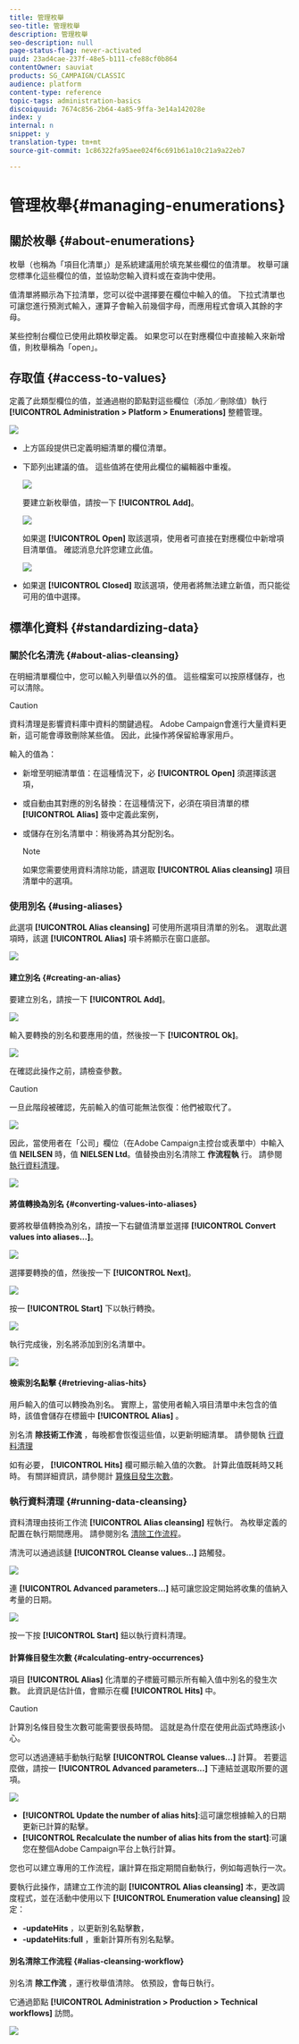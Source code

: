 ```yaml
---
title: 管理枚舉
seo-title: 管理枚舉
description: 管理枚舉
seo-description: null
page-status-flag: never-activated
uuid: 23ad4cae-237f-48e5-b111-cfe88cf0b864
contentOwner: sauviat
products: SG_CAMPAIGN/CLASSIC
audience: platform
content-type: reference
topic-tags: administration-basics
discoiquuid: 7674c856-2b64-4a85-9ffa-3e14a142028e
index: y
internal: n
snippet: y
translation-type: tm+mt
source-git-commit: 1c86322fa95aee024f6c691b61a10c21a9a22eb7

---
```



# 管理枚舉{#managing-enumerations}

## 關於枚舉 {#about-enumerations}

枚舉（也稱為「項目化清單」）是系統建議用於填充某些欄位的值清單。 枚舉可讓您標準化這些欄位的值，並協助您輸入資料或在查詢中使用。

值清單將顯示為下拉清單，您可以從中選擇要在欄位中輸入的值。 下拉式清單也可讓您進行預測式輸入，運算子會輸入前幾個字母，而應用程式會填入其餘的字母。

某些控制台欄位已使用此類枚舉定義。 如果您可以在對應欄位中直接輸入來新增值，則枚舉稱為「open」。

## 存取值 {#access-to-values}

定義了此類型欄位的值，並通過樹的節點對這些欄位（添加／刪除值）執行 **[!UICONTROL Administration > Platform > Enumerations]** 整體管理。

![](assets/s_ncs_user_itemized_list_node.png)

* 上方區段提供已定義明細清單的欄位清單。
* 下節列出建議的值。 這些值將在使用此欄位的編輯器中重複。

   ![](assets/s_ncs_user_itemized_list_values.png)

   要建立新枚舉值，請按一下 **[!UICONTROL Add]**。

   ![](assets/s_ncs_user_itemized_list.png)

   如果選 **[!UICONTROL Open]** 取該選項，使用者可直接在對應欄位中新增項目清單值。 確認消息允許您建立此值。

   ![](assets/s_ncs_user_itemized_list_new_value.png)

* 如果選 **[!UICONTROL Closed]** 取該選項，使用者將無法建立新值，而只能從可用的值中選擇。

## 標準化資料 {#standardizing-data}

### 關於化名清洗 {#about-alias-cleansing}

在明細清單欄位中，您可以輸入列舉值以外的值。 這些檔案可以按原樣儲存，也可以清除。

>[!CAUTION]
>
>資料清理是影響資料庫中資料的關鍵過程。 Adobe Campaign會進行大量資料更新，這可能會導致刪除某些值。 因此，此操作將保留給專家用戶。

輸入的值為：

* 新增至明細清單值：在這種情況下，必 **[!UICONTROL Open]** 須選擇該選項，
* 或自動由其對應的別名替換：在這種情況下，必須在項目清單的標 **[!UICONTROL Alias]** 簽中定義此案例，
* 或儲存在別名清單中：稍後將為其分配別名。

   >[!NOTE]
   >
   >如果您需要使用資料清除功能，請選取 **[!UICONTROL Alias cleansing]** 項目清單中的選項。

### 使用別名 {#using-aliases}

此選項 **[!UICONTROL Alias cleansing]** 可使用所選項目清單的別名。 選取此選項時，該選 **[!UICONTROL Alias]** 項卡將顯示在窗口底部。

![](assets/s_ncs_user_itemized_list_alias_option.png)

#### 建立別名 {#creating-an-alias}

要建立別名，請按一下 **[!UICONTROL Add]**。

![](assets/s_ncs_user_itemized_list_alias_create.png)

輸入要轉換的別名和要應用的值，然後按一下 **[!UICONTROL Ok]**。

![](assets/s_ncs_user_itemized_list_alias_create_2.png)

在確認此操作之前，請檢查參數。

>[!CAUTION]
>
>一旦此階段被確認，先前輸入的值可能無法恢復：他們被取代了。

![](assets/s_ncs_user_itemized_list_alias_create_3.png)

因此，當使用者在「公司」欄位（在Adobe Campaign主控台或表單中）中輸入值 **NEILSEN** 時，值 **NIELSEN Ltd**。值替換由別名清除工 **作流程執** 行。 請參閱 [執行資料清理](#running-data-cleansing)。

![](assets/s_ncs_user_itemized_list_alias_use.png)

#### 將值轉換為別名 {#converting-values-into-aliases}

要將枚舉值轉換為別名，請按一下右鍵值清單並選擇 **[!UICONTROL Convert values into aliases...]**。

![](assets/s_ncs_user_itemized_list_alias_detail.png)

選擇要轉換的值，然後按一下 **[!UICONTROL Next]**。

![](assets/s_ncs_user_itemized_list_alias_transform.png)

按一 **[!UICONTROL Start]** 下以執行轉換。

![](assets/s_ncs_user_itemized_list_alias_detail1.png)

執行完成後，別名將添加到別名清單中。

![](assets/s_ncs_user_itemized_list_alias_detail2.png)

#### 檢索別名點擊 {#retrieving-alias-hits}

用戶輸入的值可以轉換為別名。 實際上，當使用者輸入項目清單中未包含的值時，該值會儲存在標籤中 **[!UICONTROL Alias]** 。

別名清 **除技術工作流** ，每晚都會恢復這些值，以更新明細清單。 請參閱執 [行資料清理](#running-data-cleansing)

如有必要， **[!UICONTROL Hits]** 欄可顯示輸入值的次數。 計算此值既耗時又耗時。 有關詳細資訊，請參閱計 [算條目發生次數](#calculating-entry-occurrences)。

### 執行資料清理 {#running-data-cleansing}

資料清理由技術工作流 **[!UICONTROL Alias cleansing]** 程執行。 為枚舉定義的配置在執行期間應用。 請參閱別名 [清除工作流程](#alias-cleansing-workflow)。

清洗可以通過該鏈 **[!UICONTROL Cleanse values...]** 路觸發。

![](assets/s_ncs_user_itemized_list_alias_start_normalize.png)

連 **[!UICONTROL Advanced parameters...]** 結可讓您設定開始將收集的值納入考量的日期。

![](assets/s_ncs_user_itemized_list_alias_normalize.png)

按一下按 **[!UICONTROL Start]** 鈕以執行資料清理。

#### 計算條目發生次數 {#calculating-entry-occurrences}

項目 **[!UICONTROL Alias]** 化清單的子標籤可顯示所有輸入值中別名的發生次數。 此資訊是估計值，會顯示在欄 **[!UICONTROL Hits]** 中。

>[!CAUTION]
>
>計算別名條目發生次數可能需要很長時間。 這就是為什麼在使用此函式時應該小心。

您可以透過連結手動執行點擊 **[!UICONTROL Cleanse values...]** 計算。 若要這麼做，請按一 **[!UICONTROL Advanced parameters...]** 下連結並選取所要的選項。

![](assets/s_ncs_user_itemized_list_alias_hits.png)

* **[!UICONTROL Update the number of alias hits]**:這可讓您根據輸入的日期更新已計算的點擊。
* **[!UICONTROL Recalculate the number of alias hits from the start]**:可讓您在整個Adobe Campaign平台上執行計算。

您也可以建立專用的工作流程，讓計算在指定期間自動執行，例如每週執行一次。

要執行此操作，請建立工作流的副 **[!UICONTROL Alias cleansing]** 本，更改調度程式，並在活動中使用以下 **[!UICONTROL Enumeration value cleansing]** 設定：

* **-updateHits** ，以更新別名點擊數，
* **-updateHits:full** ，重新計算所有別名點擊。

#### 別名清除工作流程 {#alias-cleansing-workflow}

別名清 **除工作流** ，運行枚舉值清除。 依預設，會每日執行。

它通過節點 **[!UICONTROL Administration > Production > Technical workflows]** 訪問。

![](assets/s_ncs_user_itemized_list_alias_wf.png)


